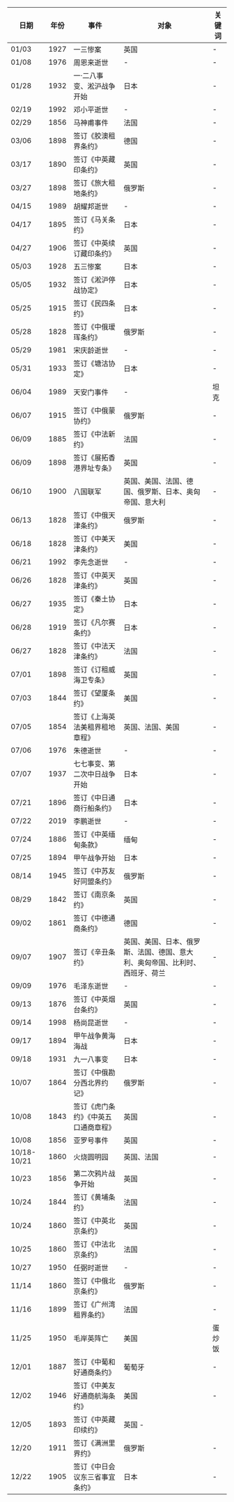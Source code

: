 | 日期 | 年份 | 事件| 对象 | 关键词
| - | - | - | - | - |
| 01/03 | 1927 | 一三惨案 | 英国 | - |
| 01/08 | 1976 | 周恩来逝世 | - | - |
| 01/28 | 1932 | 一·二八事变、淞沪战争开始 | 日本 | - |
| 02/19 | 1992 | 邓小平逝世 | - | - |
| 02/29 | 1856 | 马神甫事件 | 法国 | - |
| 03/06 | 1898 | 签订《胶澳租界条约》 | 德国 | - |
| 03/17 | 1890 | 签订《中英藏印条约》 | 英国 | - |
| 03/27 | 1898 | 签订《旅大租地条约》 | 俄罗斯 | - |
| 04/15 | 1989 | 胡耀邦逝世 | - | - |
| 04/17 | 1895 | 签订《马关条约》 | 日本 | - |
| 04/27 | 1906 | 签订《中英续订藏印条约》 | 英国 | - |
| 05/03 | 1928 | 五三惨案 | 日本 | - |
| 05/05 | 1932 | 签订《淞沪停战协定》 | 日本 | - |
| 05/25 | 1915 | 签订《民四条约》 | 日本 | - |
| 05/28 | 1828 | 签订《中俄瑷珲条约》 | 俄罗斯 | - |
| 05/29 | 1981 | 宋庆龄逝世 | - | - |
| 05/31 | 1933 | 签订《塘沽协定》 | 日本 | - |
| 06/04 | 1989 | 天安门事件 | - | 坦克 |
| 06/07 | 1915 | 签订《中俄蒙协约》 | 俄罗斯 | - |
| 06/09 | 1885 | 签订《中法新约》 | 法国 | - |
| 06/09 | 1898 | 签订《展拓香港界址专条》 | 英国 | - |
| 06/10 | 1900 | 八国联军 | 英国、美国、法国、德国、俄罗斯、日本、奥匈帝国、意大利 | - |
| 06/13 | 1828 | 签订《中俄天津条约》 | 俄罗斯 | - |
| 06/18 | 1828 | 签订《中美天津条约》 | 美国 | - |
| 06/21 | 1992 | 李先念逝世 | - | - |
| 06/26 | 1828 | 签订《中英天津条约》 | 英国 | - |
| 06/27 | 1935 | 签订《秦土协定》 | 日本 | - |
| 06/28 | 1919 | 签订《凡尔赛条约》 | 日本 | - |
| 06/27 | 1828 | 签订《中法天津条约》 | 法国 | - |
| 07/01 | 1898 | 签订《订租威海卫专条》 | 英国 | - |
| 07/03 | 1844 | 签订《望厦条约》 | 美国 | - |
| 07/05 | 1854 | 签订《上海英法美租界租地章程》 | 英国、法国、美国 | - |
| 07/06 | 1976 | 朱德逝世 | - | - |
| 07/07 | 1937 | 七七事变、第二次中日战争开始 | 日本 | - |
| 07/21 | 1896 | 签订《中日通商行船条约》 | 日本 | - |
| 07/22 | 2019 | 李鹏逝世 | - | - |
| 07/24 | 1886 | 签订《中英缅甸条款》 | 缅甸 | - |
| 07/25 | 1894 | 甲午战争开始 | 日本 | - |
| 08/14 | 1945 | 签订《中苏友好同盟条约》 | 俄罗斯 | - |
| 08/29 | 1842 | 签订《南京条约》 | 英国 | - |
| 09/02 | 1861 | 签订《中德通商条约》 | 德国 | - |
| 09/07 | 1907 | 签订《辛丑条约》 | 英国、美国、日本、俄罗斯、法国、德国、意大利、奥匈帝国、比利时、西班牙、荷兰 | - |
| 09/09 | 1976 | 毛泽东逝世 | - | - |
| 09/13 | 1876 | 签订《中英烟台条约》 | 英国 | - |
| 09/14 | 1998 | 杨尚昆逝世 | - | - |
| 09/17 | 1894 | 甲午战争黄海海战 | 日本 | - |
| 09/18 | 1931 | 九一八事变 | 日本 | - |
| 10/07 | 1864 | 签订《中俄勘分西北界约记》 | 俄罗斯 | - |
| 10/08 | 1843 | 签订《虎门条约》《中英五口通商章程》 | 英国 | - |
| 10/08 | 1856 | 亚罗号事件 | 英国 | - | 
| 10/18-10/21 | 1860 | 火烧圆明园 | 英国、法国 | - |
| 10/23 | 1856 | 第二次鸦片战争开始 | 英国 | - |
| 10/24 | 1844 | 签订《黄埔条约》 | 法国 | - |
| 10/24 | 1860 | 签订《中英北京条约》 | 英国 | - |
| 10/25 | 1860 | 签订《中法北京条约》 | 法国 | - |
| 10/27 | 1950 | 任弼时逝世 | - | - |
| 11/14 | 1860 | 签订《中俄北京条约》 | 俄罗斯 | - |
| 11/16 | 1899 | 签订《广州湾租界条约》 | 法国 | - |
| 11/25 | 1950 | 毛岸英阵亡 | 美国 | 蛋炒饭 |
| 12/01 | 1887 | 签订《中葡和好通商条约》 | 葡萄牙 | - |
| 12/02 | 1946 | 签订《中美友好通商航海条约》 | 美国 | - |
| 12/05 | 1893 | 签订《中英藏印续约》 | 英国 - |
| 12/20 | 1911 | 签订《满洲里界约》 | 俄罗斯 | - |
| 12/22 | 1905 | 签订《中日会议东三省事宜条约》 | 日本 | - |
